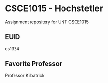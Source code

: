 # CSCE1015 - Hochstetler
Assignment repository for UNT CSCE1015
## EUID
cs1324
## Favorite Professor
Professor Kilpatrick

